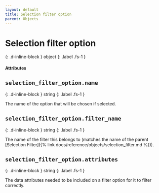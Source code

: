 ```yaml
---
layout: default
title: Selection filter option
parent: Objects
---
```


# Selection filter option
{: .d-inline-block }
object
{: .label .fs-1 }

#### Attributes

## `selection_filter_option.name`
{: .d-inline-block }
string
{: .label .fs-1 }

The name of the option that will be chosen if selected.

## `selection_filter_option.filter_name`
{: .d-inline-block }
string
{: .label .fs-1 }

The name of the filter this belongs to (matches the name of the parent [Selection Filter]({% link docs/reference/objects/selection_filter.md %})).


## `selection_filter_option.attributes`
{: .d-inline-block }
string
{: .label .fs-1 }

The data attributes needed to be included on a filter option for it to filter correctly.

